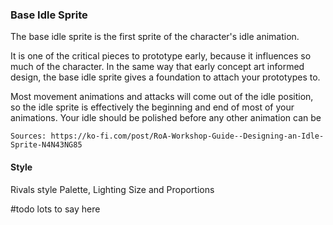 ### Base Idle Sprite

The base idle sprite is the first sprite of the character's idle animation.

It is one of the critical pieces to prototype early, because it influences so much of the character.
In the same way that early concept art informed design, the base idle sprite gives a foundation to attach your prototypes to.

Most movement animations and attacks will come out of the idle position, so the idle sprite is effectively the beginning
and end of most of your animations. Your idle should be polished before any other animation can be 

`Sources: https://ko-fi.com/post/RoA-Workshop-Guide--Designing-an-Idle-Sprite-N4N43NG85`




#### Style
Rivals style
Palette, Lighting
Size and Proportions



#todo lots to say here




    
	